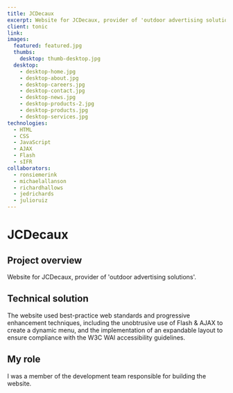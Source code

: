 ```yaml
---
title: JCDecaux
excerpt: Website for JCDecaux, provider of 'outdoor advertising solutions'
client: tonic
link:
images:
  featured: featured.jpg
  thumbs:
    desktop: thumb-desktop.jpg
  desktop:
    - desktop-home.jpg
    - desktop-about.jpg
    - desktop-careers.jpg
    - desktop-contact.jpg
    - desktop-news.jpg
    - desktop-products-2.jpg
    - desktop-products.jpg
    - desktop-services.jpg
technologies:
  - HTML
  - CSS
  - JavaScript
  - AJAX
  - Flash
  - sIFR
collaborators:
  - ronsiemerink
  - michaelallanson
  - richardhallows
  - jedrichards
  - julioruiz
---
```


# JCDecaux

## Project overview

Website for JCDecaux, provider of 'outdoor advertising solutions'.

## Technical solution

The website used best-practice web standards and progressive enhancement techniques, including the unobtrusive use of Flash & AJAX to create a dynamic menu, and the implementation of an expandable layout to ensure compliance with the W3C WAI accessibility guidelines.

## My role

I was a member of the development team responsible for building the website.
